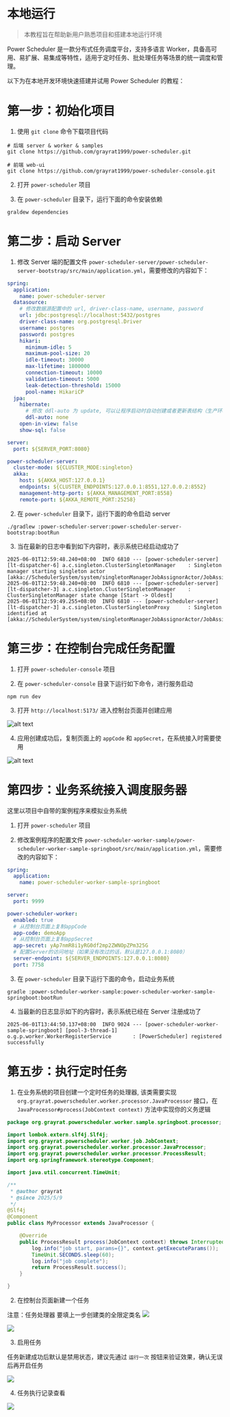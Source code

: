 # 本地运行

> 本教程旨在帮助新用户熟悉项目和搭建本地运行环境

Power Scheduler 是一款分布式任务调度平台，支持多语言 Worker，具备高可用、易扩展、易集成等特性，适用于定时任务、批处理任务等场景的统一调度和管理。

以下为在本地开发环境快速搭建并试用 Power Scheduler 的教程：

# 第一步：初始化项目

1. 使用 `git clone` 命令下载项目代码

```
# 后端 server & worker & samples
git clone https://github.com/grayrat1999/power-scheduler.git

# 前端 web-ui
git clone https://github.com/grayrat1999/power-scheduler-console.git
```

2. 打开 `power-scheduler` 项目

3. 在 `power-scheduler` 目录下，运行下面的命令安装依赖

```
graldew dependencies
```

# 第二步：启动 Server

1. 修改 Server 端的配置文件 `power-scheduler-server/power-scheduler-server-bootstrap/src/main/application.yml`，需要修改的内容如下：

```yml
spring:
  application:
    name: power-scheduler-server
  datasource:
    # 修改数据源配置中的 url, driver-class-name, username, password
    url: jdbc:postgresql://localhost:5432/postgres
    driver-class-name: org.postgresql.Driver
    username: postgres
    password: postgres
    hikari:
      minimum-idle: 5
      maximum-pool-size: 20
      idle-timeout: 30000
      max-lifetime: 1800000
      connection-timeout: 10000
      validation-timeout: 5000
      leak-detection-threshold: 15000
      pool-name: HikariCP
  jpa:
    hibernate:
      # 修改 ddl-auto 为 update, 可以让程序启动时自动创建或者更新表结构（生产环境切勿使用）
      ddl-auto: none
    open-in-view: false
    show-sql: false

server:
  port: ${SERVER_PORT:8080}

power-scheduler-server:
  cluster-mode: ${CLUSTER_MODE:singleton}
  akka:
    host: ${AKKA_HOST:127.0.0.1}
    endpoints: ${CLUSTER_ENDPOINTS:127.0.0.1:8551,127.0.0.2:8552}
    management-http-port: ${AKKA_MANAGEMENT_PORT:8558}
    remote-port: ${AKKA_REMOTE_PORT:25258}
```

2. 在 `power-scheduler` 目录下，运行下面的命令启动 server

```
./gradlew :power-scheduler-server:power-scheduler-server-bootstrap:bootRun
```

3. 当在最新的日志中看到如下内容时，表示系统已经启动成功了

```
2025-06-01T12:59:48.240+08:00  INFO 6810 --- [power-scheduler-server] [lt-dispatcher-6] a.c.singleton.ClusterSingletonManager    : Singleton manager starting singleton actor [akka://SchedulerSystem/system/singletonManagerJobAssignorActor/JobAssignorActor]
2025-06-01T12:59:48.240+08:00  INFO 6810 --- [power-scheduler-server] [lt-dispatcher-3] a.c.singleton.ClusterSingletonManager    : ClusterSingletonManager state change [Start -> Oldest]
2025-06-01T12:59:49.255+08:00  INFO 6810 --- [power-scheduler-server] [lt-dispatcher-3] a.c.singleton.ClusterSingletonProxy      : Singleton identified at [akka://SchedulerSystem/system/singletonManagerJobAssignorActor/JobAssignorActor]
```

# 第三步：在控制台完成任务配置

1. 打开 `power-scheduler-console` 项目

2. 在 `power-scheduler-console` 目录下运行如下命令，进行服务启动

```
npm run dev
```

3. 打开 `http://localhost:5173/` 进入控制台页面并创建应用

![alt text](resources/创建应用.png)

4. 应用创建成功后，复制页面上的 `appCode` 和 `appSecret`，在系统接入时需要使用

![alt text](resources/应用列表.png)

# 第四步：业务系统接入调度服务器

这里以项目中自带的案例程序来模拟业务系统

1. 打开 `power-scheduler` 项目

2. 修改案例程序的配置文件 `power-scheduler-worker-sample/power-scheduler-worker-sample-springboot/src/main/application.yml`，需要修改的内容如下：

```yml
spring:
  application:
    name: power-scheduler-worker-sample-springboot

server:
  port: 9999

power-scheduler-worker:
  enabled: true
  # 从控制台页面上复制appCode
  app-code: demoApp
  # 从控制台页面上复制appSecret
  app-secret: yAp7nmR8i1yRG0df2mp2ZWNOpZPm325G
  # 配置Server的访问地址（如果没有改过的话，默认是127.0.0.1:8080）
  server-endpoint: ${SERVER_ENDPOINTS:127.0.0.1:8080}
  port: 7758
```

3. 在 `power-scheduler` 目录下运行下面的命令，启动业务系统

```
gradle :power-scheduler-worker-sample:power-scheduler-worker-sample-springboot:bootRun
```

4. 当最新的日志显示如下的内容时，表示系统已经在 Server 注册成功了

```
2025-06-01T13:44:50.137+08:00  INFO 9024 --- [power-scheduler-worker-sample-springboot] [pool-3-thread-1] o.g.p.worker.WorkerRegisterService       : [PowerScheduler] registered successfully
```

# 第五步：执行定时任务

1. 在业务系统的项目创建一个定时任务的处理器, 该类需要实现 `org.grayrat.powerscheduler.worker.processor.JavaProcessor` 接口，在 `JavaProcessor#process(JobContext context)` 方法中实现你的义务逻辑

```java
package org.grayrat.powerscheduler.worker.sample.springboot.processor;

import lombok.extern.slf4j.Slf4j;
import org.grayrat.powerscheduler.worker.job.JobContext;
import org.grayrat.powerscheduler.worker.processor.JavaProcessor;
import org.grayrat.powerscheduler.worker.processor.ProcessResult;
import org.springframework.stereotype.Component;

import java.util.concurrent.TimeUnit;

/**
 * @author grayrat
 * @since 2025/5/9
 */
@Slf4j
@Component
public class MyProcessor extends JavaProcessor {

    @Override
    public ProcessResult process(JobContext context) throws InterruptedException {
        log.info("job start, params={}", context.getExecuteParams());
        TimeUnit.SECONDS.sleep(60);
        log.info("job complete");
        return ProcessResult.success();
    }

}
```

2. 在控制台页面新建一个任务

注意：任务处理器 要填上一步创建类的全限定类名
![](resources/任务创建1.png)

![](resources/任务创建2.png)

3. 启用任务

任务新建成功后默认是禁用状态，建议先通过 `运行一次` 按钮来验证效果，确认无误后再开启任务

![](resources/任务启用.png)

4. 任务执行记录查看

![](resources/任务执行记录.png)
